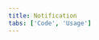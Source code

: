 ```yaml
---
title: Notification
tabs: ['Code', 'Usage']
---
```



<component
    name="Inline notification"
    component="notification"
    variation="inline-notification"
    experimental="true"
    hasReactVersion="true"
    >
</component>
<component
    name="Toast notification"
    component="notification"
    variation="toast-notification"
    experimental="true"
    hasReactVersion="true"
    >
</component>
<component-docs component="notification" experimental="true"></component-docs>
